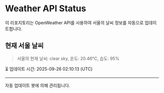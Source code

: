 
# Weather API Status

이 리포지토리는 OpenWeather API를 사용하여 서울의 날씨 정보를 자동으로 업데이트합니다.

## 현재 서울 날씨
> 서울의 현재 날씨: clear sky, 온도: 20.46°C, 습도: 95%

⏳ 업데이트 시간: 2025-09-26 02:10:13 (UTC)

---
자동 업데이트 봇에 의해 관리됩니다.
